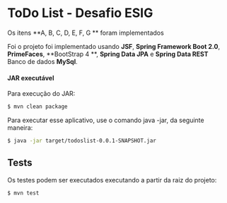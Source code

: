 #  ToDo List - Desafio ESIG 

Os itens **A, B, C, D, E, F, G ** foram implementados

Foi o projeto foi implementado usando **JSF**, **Spring Framework Boot 2.0**, **PrimeFaces**, **BootStrap 4 **, **Spring Data JPA** e **Spring Data REST**  
Banco de dados **MySql**.

#### JAR executável 

Para execução do JAR:

```bash
$ mvn clean package
``` 

Para executar esse aplicativo, use o comando java -jar, da seguinte maneira:

```bash
$ java -jar target/todoslist-0.0.1-SNAPSHOT.jar
```


## Tests

Os testes podem ser executados executando a partir da raiz do projeto:

```bash
$ mvn test

